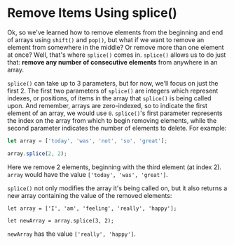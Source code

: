 # Remove Items Using splice()
Ok, so we've learned how to remove elements from the beginning and end of arrays using ```shift()``` and ```pop()```, but what if we want to remove an element from somewhere in the middle? Or remove more than one element at once? Well, that's where ```splice()``` comes in. ```splice()``` allows us to do just that: **remove any number of consecutive elements** from anywhere in an array.

```splice()``` can take up to 3 parameters, but for now, we'll focus on just the first 2. The first two parameters of ```splice()``` are integers which represent indexes, or positions, of items in the array that ```splice()``` is being called upon. And remember, arrays are zero-indexed, so to indicate the first element of an array, we would use ```0```. ```splice()```'s first parameter represents the index on the array from which to begin removing elements, while the second parameter indicates the number of elements to delete. For example:
```javascript
let array = ['today', 'was', 'not', 'so', 'great'];

array.splice(2, 2);
```
Here we remove 2 elements, beginning with the third element (at index 2). ```array``` would have the value ```['today', 'was', 'great']```.

```splice()``` not only modifies the array it's being called on, but it also returns a new array containing the value of the removed elements:
```
let array = ['I', 'am', 'feeling', 'really', 'happy'];

let newArray = array.splice(3, 2);
```
```newArray``` has the value ```['really', 'happy']```.
